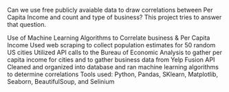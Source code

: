
Can we use free publicly avaiable data to draw correlations between Per Capita Income and count and type of business?
This project tries to answer that question. 

Use of Machine Learning Algorithms to Correlate business & Per Capita Income
Used web scraping to collect population estimates for 50 random US cities
Utilized API calls to the Bureau of Economic Analysis to gather per capita income for cities and to gather business data from Yelp Fusion API  
Cleaned and organized into database and ran machine learning algorithms to determine correlations 
Tools used: Python, Pandas, SKlearn, Matplotlib, Seaborn, BeautifulSoup, and Selinium
